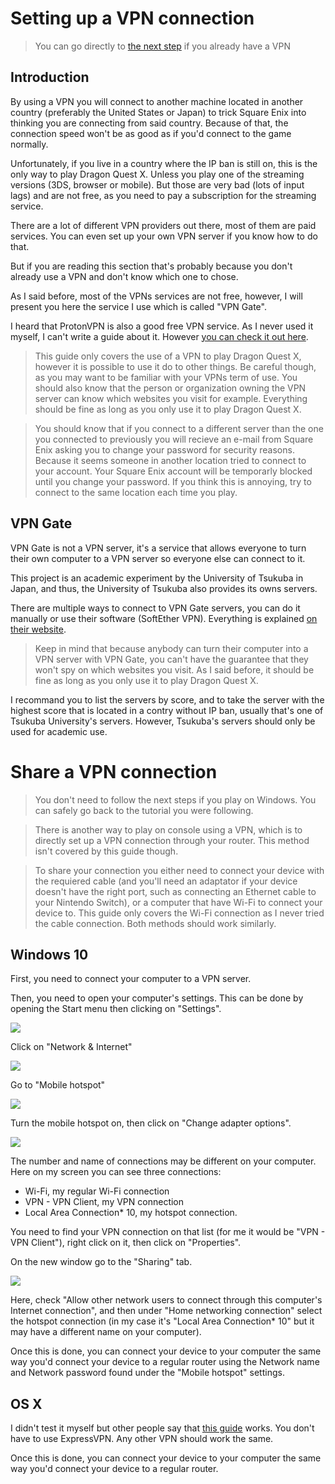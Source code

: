 # Setting up a VPN connection
>You can go directly to [the next step](vpn?id=share-a-vpn-connection) if you already have a VPN

## Introduction
By using a VPN you will connect to another machine located in another country (preferably the United States or Japan) to trick Square Enix into thinking you are connecting from said country.
Because of that, the connection speed won't be as good as if you'd connect to the game normally.

Unfortunately, if you live in a country where the IP ban is still on, this is the only way to play Dragon Quest X. Unless you play one of the streaming versions (3DS, browser or mobile). But those are very bad (lots of input lags) and are not free, as you need to pay a subscription for the streaming service.

There are a lot of different VPN providers out there, most of them are paid services. You can even set up your own VPN server if you know how to do that. 

But if you are reading this section that's probably because you don't already use a VPN and don't know which one to chose.

As I said before, most of the VPNs services are not free, however, I will present you here the service I use which is called "VPN Gate". 

I heard that ProtonVPN is also a good free VPN service. As I never used it myself, I can't write a guide about it. However [you can check it out here](https://protonvpn.com/).

>This guide only covers the use of a VPN to play Dragon Quest X, however it is possible to use it do to other things. Be careful though, as you may want to be familiar with your VPNs term of use. You should also know that the person or organization owning the VPN server can know which websites you visit for example. Everything should be fine as long as you only use it to play Dragon Quest X.

>You should know that if you connect to a different server than the one you connected to previously you will recieve an e-mail from Square Enix asking you to change your password for security reasons. Because it seems someone in another location tried to connect to your account. 
Your Square Enix account will be temporarly blocked until you change your password. If you think this is annoying, try to connect to the same location each time you play.

## VPN Gate

VPN Gate is not a VPN server, it's a service that allows everyone to turn their own computer to a VPN server so everyone else can connect to it.

This project is an academic experiment by the University of Tsukuba in Japan, and thus, the University of Tsukuba also provides its owns servers.

There are multiple ways to connect to VPN Gate servers, you can do it manually or use their software (SoftEther VPN). Everything is explained [on their website](https://www.vpngate.net/en/howto.aspx).

>Keep in mind that because anybody can turn their computer into a VPN server with VPN Gate, you can't have the guarantee that they won't spy on which websites you visit. As I said before, it should be fine as long as you only use it to play Dragon Quest X.

I recommand you to list the servers by score, and to take the server with the highest score that is located in a contry without IP ban, usually that's one of Tsukuba University's servers. However, Tsukuba's servers should only be used for academic use.

# Share a VPN connection
>You don't need to follow the next steps if you play on Windows. You can safely go back to the tutorial you were following.

>There is another way to play on console using a VPN, which is to directly set up a VPN connection through your router. This method isn't covered by this guide though.

>To share your connection you either need to connect your device with the requiered cable (and you'll need an adaptator if your device doesn't have the right port, such as connecting an Ethernet cable to your Nintendo Switch), or a computer that have Wi-Fi to connect your device to. This guide only covers the Wi-Fi connection as I never tried the cable connection. Both methods should work similarly.

## Windows 10

First, you need to connect your computer to a VPN server.

Then, you need to open your computer's settings. This can be done by opening the Start menu then clicking on "Settings".

![](vpn1.png)

Click on "Network & Internet"

![](vpn2.png)

Go to "Mobile hotspot"

![](vpn3.png)

Turn the mobile hotspot on, then click on "Change adapter options". 

![](vpn4.png)

The number and name of connections may be different on your computer. Here on my screen you can see three connections:

- Wi-Fi, my regular Wi-Fi connection
- VPN - VPN Client, my VPN connection
- Local Area Connection* 10, my hotspot connection.

You need to find your VPN connection on that list (for me it would be "VPN - VPN Client"), right click on it, then click on "Properties". 

On the new window go to the "Sharing" tab.

![](vpn5.png)

Here, check "Allow other network users to connect through this computer's Internet connection", and then under "Home networking connection" select the hotspot connection (in my case it's "Local Area Connection* 10" but it may have a different name on your computer).

Once this is done, you can connect your device to your computer the same way you'd connect your device to a regular router using the Network name and Network password found under the "Mobile hotspot" settings.

## OS X
I didn't test it myself but other people say that [this guide](https://www.expressvpn.com/support/vpn-setup/share-vpn-connection-mac/#setup) works. You don't have to use ExpressVPN. Any other VPN should work the same.

Once this is done, you can connect your device to your computer the same way you'd connect your device to a regular router.